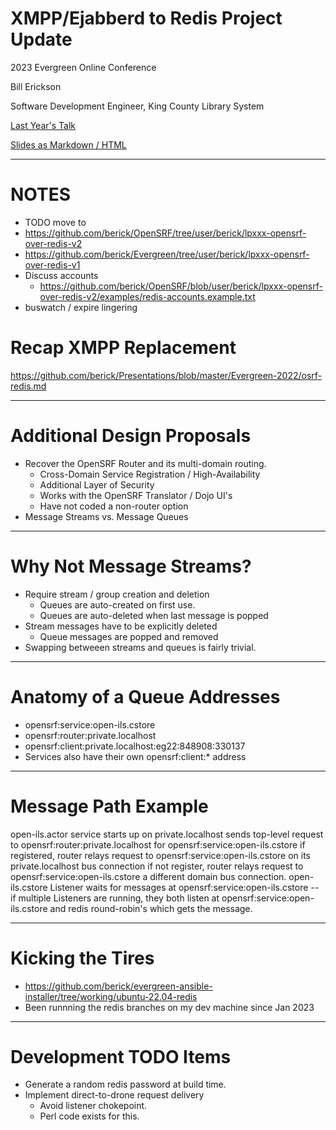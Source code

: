 # XMPP/Ejabberd to Redis Project Update

2023 Evergreen Online Conference

Bill Erickson

Software Development Engineer, King County Library System

[Last Year's Talk](https://github.com/berick/Presentations/tree/master/Evergreen-2022)

[Slides as Markdown / HTML](https://github.com/berick/Presentations/tree/master/Evergreen-2023)

---

# NOTES

* TODO move to 
* https://github.com/berick/OpenSRF/tree/user/berick/lpxxx-opensrf-over-redis-v2
* https://github.com/berick/Evergreen/tree/user/berick/lpxxx-opensrf-over-redis-v1
* Discuss accounts
  * https://github.com/berick/OpenSRF/blob/user/berick/lpxxx-opensrf-over-redis-v2/examples/redis-accounts.example.txt
* buswatch / expire lingering

# Recap XMPP Replacement

https://github.com/berick/Presentations/blob/master/Evergreen-2022/osrf-redis.md

---

# Additional Design Proposals

* Recover the OpenSRF Router and its multi-domain routing.
  * Cross-Domain Service Registration / High-Availability
  * Additional Layer of Security
  * Works with the OpenSRF Translator / Dojo UI's
  * Have not coded a non-router option
* Message Streams vs. Message Queues

---

# Why Not Message Streams?

* Require stream / group creation and deletion
  * Queues are auto-created on first use.
  * Queues are auto-deleted when last message is popped
* Stream messages have to be explicitly deleted
  * Queue messages are popped and removed
* Swapping betweeen streams and queues is fairly trivial.

---

# Anatomy of a Queue Addresses

* opensrf:service:open-ils.cstore
* opensrf:router:private.localhost
* opensrf:client:private.localhost:eg22:848908:330137
* Services also have their own opensrf:client:\* address

---

# Message Path Example

open-ils.actor service starts up on private.localhost
sends top-level request to opensrf:router:private.localhost for opensrf:service:open-ils.cstore
if registered, router relays request to opensrf:service:open-ils.cstore on its private.localhost bus connection
if not register, router relays request to opensrf:service:open-ils.cstore a different domain bus connection.
open-ils.cstore Listener waits for messages at opensrf:service:open-ils.cstore
 -- if multiple Listeners are running, they both listen at opensrf:service:open-ils.cstore
    and redis round-robin's which gets the message.

---

# Kicking the Tires

* https://github.com/berick/evergreen-ansible-installer/tree/working/ubuntu-22.04-redis
* Been runnning the redis branches on my dev machine since Jan 2023

---

# Development TODO Items
* Generate a random redis password at build time.
* Implement direct-to-drone request delivery
  * Avoid listener chokepoint.
  * Perl code exists for this.


